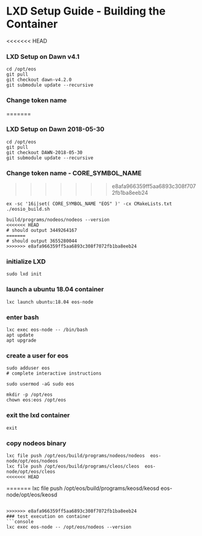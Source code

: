 # LXD Setup Guide - Building the Container

<<<<<<< HEAD
### LXD Setup on Dawn v4.1

```console
cd /opt/eos
git pull
git checkout dawn-v4.2.0
git submodule update --recursive
```

### Change token name
=======
### LXD Setup on Dawn 2018-05-30
```console
cd /opt/eos
git pull
git checkout DAWN-2018-05-30
git submodule update --recursive
```

### Change token name - CORE_SYMBOL_NAME
>>>>>>> e8afa966359ff5aa6893c308f7072fb1ba8eeb24

```console
ex -sc '16i|set( CORE_SYMBOL_NAME "EOS" )' -cx CMakeLists.txt
./eosio_build.sh

build/programs/nodeos/nodeos --version
<<<<<<< HEAD
# should output 3449264167
=======
# should output 3655280044
>>>>>>> e8afa966359ff5aa6893c308f7072fb1ba8eeb24
```

### initialize LXD
```conole
sudo lxd init
```

### launch a ubuntu 18.04 container
```console
lxc launch ubuntu:18.04 eos-node
```

### enter bash
```console
lxc exec eos-node -- /bin/bash
apt update
apt upgrade
```

### create a user for eos
```console
sudo adduser eos
# complete interactive instructions

sudo usermod -aG sudo eos

mkdir -p /opt/eos
chown eos:eos /opt/eos
```

### exit the lxd container
```console
exit
```

### copy nodeos binary
```console
lxc file push /opt/eos/build/programs/nodeos/nodeos  eos-node/opt/eos/nodeos
lxc file push /opt/eos/build/programs/cleos/cleos  eos-node/opt/eos/cleos
<<<<<<< HEAD
```
=======
lxc file push /opt/eos/build/programs/keosd/keosd  eos-node/opt/eos/keosd
```

>>>>>>> e8afa966359ff5aa6893c308f7072fb1ba8eeb24
### test execution on container
```console
lxc exec eos-node -- /opt/eos/nodeos --version
```
